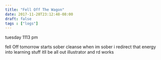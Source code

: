 ```yaml
---
title: "Fell Off The Wagon"
date: 2017-11-28T23:12:48-08:00
draft: false
tags : ["logs"]
---
```


tuesday 1113 pm

fell Off
tomorrow starts sober cleanse
when im sober
i redirect that energy into learning stuff
itll be all out illustrator and rd works
